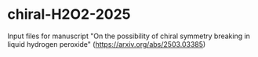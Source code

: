 # chiral-H2O2-2025
Input files for manuscript "On the possibility of chiral symmetry breaking in liquid hydrogen peroxide" (https://arxiv.org/abs/2503.03385)

